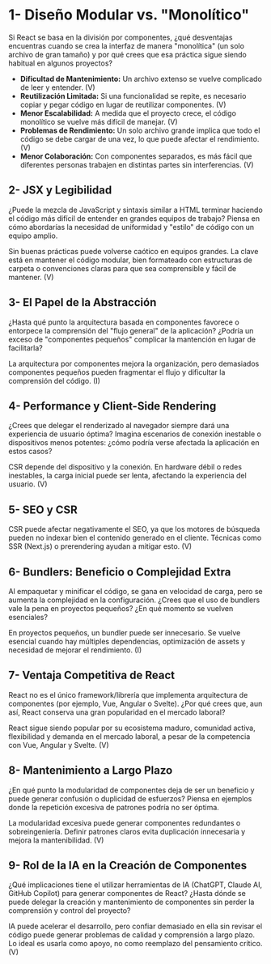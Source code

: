 # 1- Diseño Modular vs. "Monolítico"

Si React se basa en la división por componentes, ¿qué desventajas encuentras cuando se crea la interfaz de manera "monolítica" (un solo archivo de gran tamaño) y por qué crees que esa práctica sigue siendo habitual en algunos proyectos?

- **Dificultad de Mantenimiento:** Un archivo extenso se vuelve complicado de leer y entender. (V)
- **Reutilización Limitada:** Si una funcionalidad se repite, es necesario copiar y pegar código en lugar de reutilizar componentes. (V)
- **Menor Escalabilidad:** A medida que el proyecto crece, el código monolítico se vuelve más difícil de manejar. (V)
- **Problemas de Rendimiento:** Un solo archivo grande implica que todo el código se debe cargar de una vez, lo que puede afectar el rendimiento. (V)
- **Menor Colaboración:** Con componentes separados, es más fácil que diferentes personas trabajen en distintas partes sin interferencias. (V)

## 2- JSX y Legibilidad

¿Puede la mezcla de JavaScript y sintaxis similar a HTML terminar haciendo el código más difícil de entender en grandes equipos de trabajo? Piensa en cómo abordarías la necesidad de uniformidad y "estilo" de código con un equipo amplio.

Sin buenas prácticas puede volverse caótico en equipos grandes. La clave está en mantener el código modular, bien formateado con estructuras de carpeta o convenciones claras para que sea comprensible y fácil de mantener. (V)

## 3- El Papel de la Abstracción

¿Hasta qué punto la arquitectura basada en componentes favorece o entorpece la comprensión del "flujo general" de la aplicación? ¿Podría un exceso de "componentes pequeños" complicar la mantención en lugar de facilitarla?

La arquitectura por componentes mejora la organización, pero demasiados componentes pequeños pueden fragmentar el flujo y dificultar la comprensión del código. (I)

## 4- Performance y Client-Side Rendering

¿Crees que delegar el renderizado al navegador siempre dará una experiencia de usuario óptima? Imagina escenarios de conexión inestable o dispositivos menos potentes: ¿cómo podría verse afectada la aplicación en estos casos?

CSR depende del dispositivo y la conexión. En hardware débil o redes inestables, la carga inicial puede ser lenta, afectando la experiencia del usuario. (V)

## 5- SEO y CSR

CSR puede afectar negativamente el SEO, ya que los motores de búsqueda pueden no indexar bien el contenido generado en el cliente. Técnicas como SSR (Next.js) o prerendering ayudan a mitigar esto. (V)

## 6- Bundlers: Beneficio o Complejidad Extra

Al empaquetar y minificar el código, se gana en velocidad de carga, pero se aumenta la complejidad en la configuración. ¿Crees que el uso de bundlers vale la pena en proyectos pequeños? ¿En qué momento se vuelven esenciales?

En proyectos pequeños, un bundler puede ser innecesario. Se vuelve esencial cuando hay múltiples dependencias, optimización de assets y necesidad de mejorar el rendimiento. (I)

## 7- Ventaja Competitiva de React

React no es el único framework/librería que implementa arquitectura de componentes (por ejemplo, Vue, Angular o Svelte). ¿Por qué crees que, aun así, React conserva una gran popularidad en el mercado laboral?

React sigue siendo popular por su ecosistema maduro, comunidad activa, flexibilidad y demanda en el mercado laboral, a pesar de la competencia con Vue, Angular y Svelte. (V)

## 8- Mantenimiento a Largo Plazo

¿En qué punto la modularidad de componentes deja de ser un beneficio y puede generar confusión o duplicidad de esfuerzos? Piensa en ejemplos donde la repetición excesiva de patrones podría no ser óptima.

La modularidad excesiva puede generar componentes redundantes o sobreingeniería. Definir patrones claros evita duplicación innecesaria y mejora la mantenibilidad. (V)

## 9- Rol de la IA en la Creación de Componentes

¿Qué implicaciones tiene el utilizar herramientas de IA (ChatGPT, Claude AI, GitHub Copilot) para generar componentes de React? ¿Hasta dónde se puede delegar la creación y mantenimiento de componentes sin perder la comprensión y control del proyecto?

IA puede acelerar el desarrollo, pero confiar demasiado en ella sin revisar el código puede generar problemas de calidad y comprensión a largo plazo. Lo ideal es usarla como apoyo, no como reemplazo del pensamiento crítico. (V)
